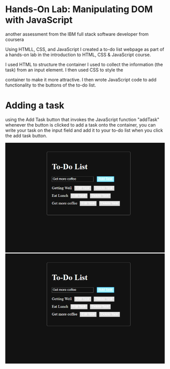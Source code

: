 # Hands-On Lab: Manipulating DOM with JavaScript
 another assessment from the IBM full stack software developer from coursera

Using HTMLL, CSS, and JavaScript I created a to-do list webpage as part of a hands-on lab in the introduction to HTML, CSS & JavaScript course.

I used HTML to structure the container I used to collect the information (the task) from an input element. I then used CSS to style the <div> container to make it more attractive. I then wrote JavaScript code to add functionality to the buttons of the to-do list.

# Adding a task

using the Add Task button that invokes the JavaScript function "addTask" whenever the button is clicked to add a task onto the container, you can write your task on the input field and add it to your to-do list when you click the add task button.

![Alt text](screenshots/Add_Display.png)
![Screenshot1](screenshots/Add_Display.png)

